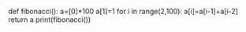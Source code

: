 def fibonacci():
    a=[0]*100
    a[1]=1
    for i in range(2,100):
        a[i]=a[i-1]+a[i-2]
    return a
print(fibonacci())
